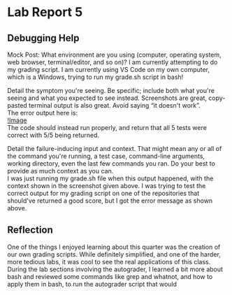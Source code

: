 # Lab Report 5  
## Debugging Help  
  
Mock Post:
What environment are you using (computer, operating system, web browser, terminal/editor, and so on)?
I am currently attempting to do my grading script. I am currently using VS Code on my own computer, which is a Windows, trying to run my grade.sh script in bash!  

Detail the symptom you're seeing. Be specific; include both what you're seeing and what you expected to see instead. Screenshots are great, copy-pasted terminal output is also great. Avoid saying “it doesn't work”.  
The error output here is:  
[!Image](Lab5_Error_Message.PNG)  
The code should instead run properly, and return that all 5 tests were correct with 5/5 being returned.  

Detail the failure-inducing input and context. That might mean any or all of the command you're running, a test case, command-line arguments, working directory, even the last few commands you ran. Do your best to provide as much context as you can.  
I was just running my grade.sh file when this output happened, with the context shown in the screenshot given above. I was trying to test the correct output for my grading script on one of the repositories that should've returned a good score, but I got the error message as shown above.  


  
## Reflection  
One of the things I enjoyed learning about this quarter was the creation of our own grading scripts. While definitely simplified, and one of the harder, more tedious labs, it was cool to see the real applications of this class. During the lab sections involving the autograder, I learned a bit more about bash and reviewed some commands like grep and whatnot, and how to apply them in bash, to run the autograder script that would 
